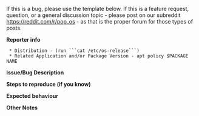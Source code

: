 If this is a bug, please use the template below. If this is a feature request, question, or a general discussion topic - please post on our subreddit https://reddit.com/r/pop_os - as that is the proper forum for those types of posts.

**Reporter info**

```
 * Distribution - (run ```cat /etc/os-release```)
 * Related Application and/or Package Version - apt policy $PACKAGE NAME
```


**Issue/Bug Description**



**Steps to reproduce (if you know)**



**Expected behaviour**



**Other Notes**


